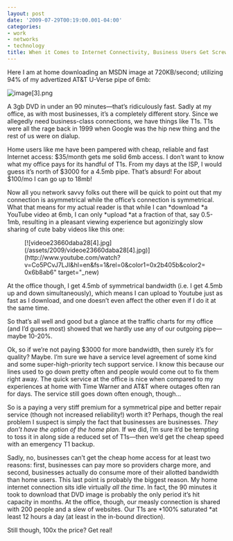 ```yaml
---
layout: post
date: '2009-07-29T00:19:00.001-04:00'
categories:
- work
- networks
- technology
title: When it Comes to Internet Connectivity, Business Users Get Screwed
---
```



Here I am at home downloading an MSDN image at 720KB/second; utilizing 94% of my advertized AT&T U-Verse pipe of 6mb:

![image[3].png](/assets/2009/image[3].png) 

A 3gb DVD in under an 90 minutes—that’s ridiculously fast. Sadly at my office, as with most businesses, it’s a completely different story. Since we allegedly need business-class connections, we have things like T1s. T1s were all the rage back in 1999 when Google was the hip new thing and the rest of us were on dialup. 

Home users like me have been pampered with cheap, reliable and fast Internet access: $35/month gets me solid 6mb access. I don’t want to know what my office pays for its handful of T1s. From my days at the ISP, I would guess it’s north of $3000 for a 4.5mb pipe. That’s absurd! For about $100/mo I can go up to 18mb!

Now all you network savvy folks out there will be quick to point out that my connection is asymmetrical while the office’s connection is symmetrical. What that means for my actual reader is that while I can *download *a YouTube video at 6mb, I can only *upload *at a fraction of that, say 0.5-1mb, resulting in a pleasant viewing experience but agonizingly slow sharing of cute baby videos like this one:  <div class="wlWriterEditableSmartContent" id="scid:5737277B-5D6D-4f48-ABFC-DD9C333F4C5D:b09cd01d-5c5e-4e06-814f-65dc1bf3ec48" style="padding-bottom: 0px; margin: 0px auto; padding-left: 0px; width: 425px; padding-right: 0px; display: block; float: none; padding-top: 0px;">
<div id="0677cb7b-7538-4699-a97c-f59cb2e9cdcf" style="margin: 0px; padding: 0px; display: inline;">
<div>[![videoe23660daba28[4].jpg](/assets/2009/videoe23660daba28[4].jpg)](http://www.youtube.com/watch?v=Co5PCvJ7LJI&hl=en&fs=1&rel=0&color1=0x2b405b&color2=0x6b8ab6" target="_new)</div></div></div>

At the office though, I get 4.5mb of symmetrical bandwidth (i.e. I get 4.5mb up and down simultaneously), which means I can upload to Youtube just as fast as I download, and one doesn’t even affect the other even if I do it at the same time.

So that’s all well and good but a glance at the traffic charts for my office (and I’d guess most) showed that we hardly use any of our outgoing pipe—maybe 10-20%. 

Ok, so if we’re not paying $3000 for more bandwidth, then surely it’s for quality? Maybe. I’m sure we have a service level agreement of some kind and some super-high-priority tech support service. I know this because our lines used to go down pretty often and people would come out to fix them right away. The quick service at the office is nice when compared to my experiences at home with Time Warner and AT&T where outages often ran for days. The service still goes down often enough, though…

So is a paying a very stiff premium for a symmetrical pipe and better repair service (though not increased reliability!) worth it? Perhaps, though the real problem I suspect is simply the fact that businesses are businesses. *They don’t have the option of the home plan.* If we did, I’m sure it’d be tempting to toss it in along side a reduced set of T1s—then we’d get the cheap speed with an emergency T1 backup.

Sadly, no, businesses can’t get the cheap home access for at least two reasons: first, businesses can pay more so providers charge more, and second, businesses actually do consume more of their allotted bandwidth than home users. This last point is probably the biggest reason. My home internet connection sits idle virtually *all the time*. In fact, the 90 minutes it took to download that DVD image is probably the only period it’s hit capacity in months. At the office, though, our measly connection is shared with 200 people and a slew of websites. Our T1s are *100% saturated *at least 12 hours a day (at least in the in-bound direction). 

Still though, 100x the price? Get real!